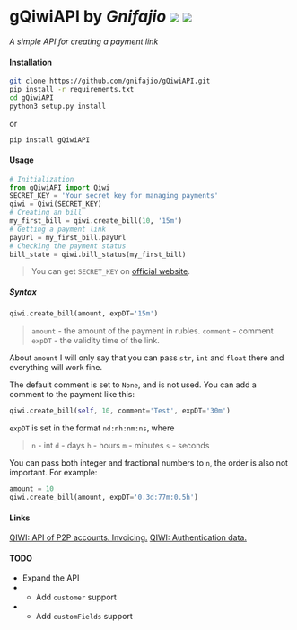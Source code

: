 # gQiwiAPI by _Gnifajio_   ![](https://badgen.net/badge/release/v1.0/grey) ![](https://komarev.com/ghpvc/?username=gnifajio-gQiwiAPI&label=views)

_A simple API for creating a payment link_

#### Installation



```sh
git clone https://github.com/gnifajio/gQiwiAPI.git
pip install -r requirements.txt
cd gQiwiAPI
python3 setup.py install
```

or

```sh
pip install gQiwiAPI
```

#### Usage



```python
# Initialization
from gQiwiAPI import Qiwi
SECRET_KEY = 'Your secret key for managing payments'
qiwi = Qiwi(SECRET_KEY)
# Creating an bill
my_first_bill = qiwi.create_bill(10, '15m')
# Getting a payment link
payUrl = my_first_bill.payUrl
# Checking the payment status
bill_state = qiwi.bill_status(my_first_bill)
```

> You can get `SECRET_KEY` on [official website](https://qiwi.com/p2p-admin/transfers/api).

##### Syntax



```python
qiwi.create_bill(amount, expDT='15m')
```

> `amount` - the amount of the payment in rubles.
> `comment` - comment
> `expDT` - the validity time of the link.

About `amount` I will only say that you can pass `str`, `int` and `float` there and everything will work fine.

The default comment is set to `None`, and is not used.
You can add a comment to the payment like this:
``` python
qiwi.create_bill(self, 10, comment='Test', expDT='30m')
```

`expDT` is set in the format `nd:nh:nm:ns`, where

> `n` - int
> `d` - days
> `h` - hours
> `m` - minutes
> `s` - seconds

You can pass both integer and fractional numbers to `n`, the order is also not important.
For example:
```python
amount = 10
qiwi.create_bill(amount, expDT='0.3d:77m:0.5h')
```

#### Links

[QIWI: API of P2P accounts. Invoicing.](https://developer.qiwi.com/ru/p2p-payments/?shell#create)
[QIWI: Authentication data.](https://qiwi.com/p2p-admin/transfers/api)

#### TODO

- Expand the API
- - Add `customer` support
- - Add `customFields` support
